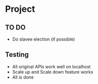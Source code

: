 # Project

## TO DO
* Do slavee election (if possible)

## Testing

* All original APIs work well on localhost
* Scale up and Scale down feature works
* All is done
